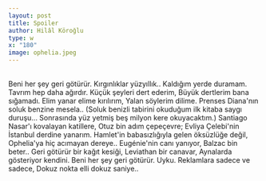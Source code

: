 ```yaml
---
layout: post
title: Spoiler
author: Hilâl Köroğlu
type: w
x: "180"
image: ophelia.jpeg
---
```


<br/>
Beni her şey geri götürür.  
Kırgınlıklar yüzyıllık..  
Kaldığım yerde duramam.  
Tavrım hep daha ağırdır.  
Küçük şeyleri dert ederim,  
Büyük dertlerim bana sığamadı.  
Elim yanar elime kırılırım,  
Yalan söylerim dilime.  
Prenses Diana'nın soluk benzine mesela..  
(Soluk benizli tabirini okuduğum ilk kitaba saygı duruşu...   
Sonrasında yüz yetmiş beş milyon kere okuyacaktım.)  
Santiago Nasar'ı kovalayan katillere,  
Otuz bin adım çepeçevre;  
Evliya Çelebi'nin İstanbul derdine yanarım.  
Hamlet'in babasızlığıyla gelen öksüzlüğe değil,  
Ophelia'ya hiç acımayan dereye..   
Eugénie'nin canı yanıyor, Balzac bin beter..  
Geri götürür bir kağıt kesiği,   
Leviathan bir canavar,  
Aynalarda gösteriyor kendini.  
Beni her şey geri götürür.   
Uyku.   
Reklamlara sadece ve sadece,   
Dokuz nokta elli dokuz saniye..  
